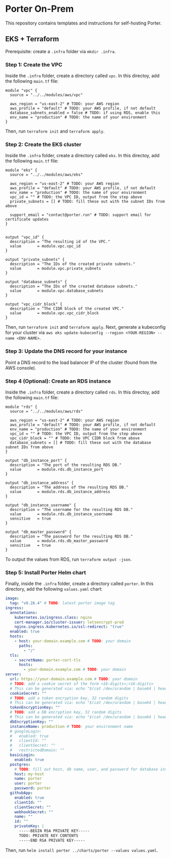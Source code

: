 # Porter On-Prem

This repository contains templates and instructions for self-hosting Porter.

## EKS + Terraform

Prerequisite: create a `.infra` folder via `mkdir .infra`.

### Step 1: Create the VPC

Inside the `.infra` folder, create a directory called `vpc`. In this directoy, add the following `main.tf` file:

```hcl
module "vpc" {
  source = "../../modules/aws/vpc"

  aws_region = "us-east-2" # TODO: your AWS region
  aws_profile = "default" # TODO: your AWS profile, if not default
  database_subnets_enabled = false # TODO: if using RDS, enable this
  env_name = "production" # TODO: the name of your environment
}
```

Then, run `terraform init` and `terraform apply`.

### Step 2: Create the EKS cluster

Inside the `.infra` folder, create a directory called `eks`. In this directoy, add the following `main.tf` file:

```hcl
module "eks" {
  source = "../../modules/aws/eks"

  aws_region = "us-east-2" # TODO: your AWS region
  aws_profile = "default" # TODO: your AWS profile, if not default
  env_name = "production" # TODO: the name of your environment
  vpc_id = "" # TODO: the VPC ID, output from the step above
  private_subnets = [] # TODO: fill these out with the subnet IDs from above

  support_email = "contact@porter.run" # TODO: support email for certificate updates
}


output "vpc_id" {
  description = "The resulting id of the VPC."
  value       = module.vpc.vpc_id
}

output "private_subnets" {
  description = "The IDs of the created private subnets."
  value       = module.vpc.private_subnets
}

output "database_subnets" {
  description = "The IDs of the created database subnets."
  value       = module.vpc.database_subnets
}

output "vpc_cidr_block" {
  description = "The CIDR block of the created VPC."
  value       = module.vpc.vpc_cidr_block
}
```

Then, run `terraform init` and `terraform apply`. Next, generate a kubeconfig for your cluster via `aws eks update-kubeconfig --region <YOUR-REGION> --name <ENV-NAME>`.

### Step 3: Update the DNS record for your instance

Point a DNS record to the load balancer IP of the cluster (found from the AWS console).

### Step 4 (Optional): Create an RDS instance

Inside the `.infra` folder, create a directory called `rds`. In this directoy, add the following `main.tf` file:

```hcl
module "rds" {
  source = "../../modules/aws/rds"

  aws_region = "us-east-2" # TODO: your AWS region
  aws_profile = "default" # TODO: your AWS profile, if not default
  env_name = "production" # TODO: the name of your environment
  vpc_id = "" # TODO: the VPC ID, output from the step above
  vpc_cidr_block = "" # TODO: the VPC CIDR block from above
  database_subnets = [] # TODO: fill these out with the database subnet IDs from above
}

output "db_instance_port" {
  description = "The port of the resulting RDS DB."
  value       = module.rds.db_instance_port
}

output "db_instance_address" {
  description = "The address of the resulting RDS DB."
  value       = module.rds.db_instance_address
}

output "db_instance_username" {
  description = "The username for the resulting RDS DB."
  value       = module.rds.db_instance_username
  sensitive   = true
}

output "db_master_password" {
  description = "The password for the resulting RDS DB."
  value       = module.rds.db_master_password
  sensitive   = true
}
```

To output the values from RDS, run `terraform output -json`. 

### Step 5: Install Porter Helm chart

Finally, inside the `.infra` folder, create a directory called `porter`. In this directory, add the following `values.yaml` chart:

```yaml
image:
  tag: "v0.26.4" # TODO: latest porter image tag
ingress:
  annotations:
    kubernetes.io/ingress.class: nginx
    cert-manager.io/cluster-issuer: letsencrypt-prod
    nginx.ingress.kubernetes.io/ssl-redirect: "true"
  enabled: true
  hosts:
    - host: your-domain.example.com # TODO: your domain
      paths:
        - "/"
  tls:
    - secretName: porter-cert-tls
      hosts:
        - your-domain.example.com # TODO: your domain
server:
  url: https://your-domain.example.com # TODO: your domain
  # TODO: add a cookie secret of the form <16-digits>;<16-digits>
  # This can be generated via: echo "$(cat /dev/urandom | base64 | head -c 16);$(cat /dev/urandom | base64 | head -c 16)"
  cookieSecret: ""
  # TODO: add a token encryption key, 32 random digits
  # This can be generated via: echo "$(cat /dev/urandom | base64 | head -c 32)"
  tokenEncryptionKey: ""
  # TODO: add a DB encryption key, 32 random digits
  # This can be generated via: echo "$(cat /dev/urandom | base64 | head -c 32)"
  dbEncryptionKey: ""
  instanceName: production # TODO: your environment name
  # googleLogin:
  #   enabled: true
  #   clientId: ""
  #   clientSecret: ""
  #   restrictedDomain: ""
  basicLogin:
    enabled: true
  postgres:
    # TODO: fill out host, db name, user, and password for database instance
    host: my-host
    name: porter
    user: porter
    password: porter
  githubApp:
    enabled: true
    clientId: ""
    clientSecret: ""
    webhookSecret: ""
    name: ""
    id: ""
    privateKey: |
      -----BEGIN RSA PRIVATE KEY-----
      TODO: PRIVATE KEY CONTENTS
      -----END RSA PRIVATE KEY-----
```

Then, run `helm install porter ../charts/porter --values values.yaml`.
